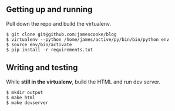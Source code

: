Getting up and running
----------------------

Pull down the repo and build the virtualenv.

    $ git clone git@github.com:jamescooke/blog
    $ virtualenv --python /home/james/active/py/bin/bin/python env
    $ source env/bin/activate
    $ pip install -r requirements.txt


Writing and testing
-------------------

While **still in the virtualenv**, build the HTML and run dev server.

    $ mkdir output
    $ make html
    $ make devserver
